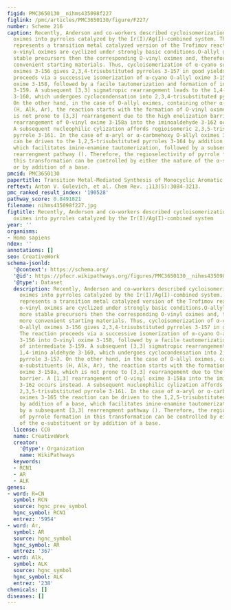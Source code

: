 ```yaml
---
figid: PMC3650130__nihms435098f227
figlink: /pmc/articles/PMC3650130/figure/F227/
number: Scheme 216
caption: Recently, Anderson and co-workers described cycloisomerization of O-allyl
  oximes into pyrroles catalyzed by the Ir(I)/Ag(I)-combined system. This reaction
  represents a transition metal catalyzed version of the Trofimov reaction, where
  o-vinyl oximes are cyclized under strongly basic conditions.O-allyl oximes are more
  stable precursors then the corresponding O-vinyl oximes and, therefore, are more
  convenient starting materials. Thus, cycloisomerization of α-cyano substituted O-allyl
  oximes 3-156 gives 2,3,4-trisubstituted pyrroles 3-157 in good yields. The reaction
  proceeds via a successive isomerization of α-cyano O-allyl oxime 3-156 into O-vinyl
  oxime 3-158, followed by a facile tautomerization and formation of intermediate
  3-159. A subsequent [3,3] sigmatropic rearrangement leads to the 1,4-imino aldehyde
  3-160, which undergoes cyclocondensation into 2,3,4-trisubstituted pyrrole 3-157.
  On the other hand, in the case of O-allyl oximes, containing other α-substituents
  (H, Alk, Ar), the reaction starts with the formation of O-vinyl oxime 3-158a, which
  is not prone to [3,3] rearrangement due to the high enolization barrier. A [1,3]
  rearrangement of O-vinyl oxime 3-158a into the iminoaldehyde 3-162 occurs instead.
  A subsequent nucleophilic cylization affords regioisomeric 2,3,5-trisubstituted
  pyrrole 3-161. In the case of α-aryl or α-carbmehoxy O-allyl oximes 3-165 the reaction
  can be driven to the 1,2,5-trisubstituted pyrroles 3-164 by addition of a base,
  which facilitates imine-enamine tautomerization, followed by a subsequent [3,3]
  rearrengment pathway (). Therefore, the regioselectivity of pyrrole formation in
  this transformation can be controlled by either the nature of the α-substituent
  or by addition of a base.
pmcid: PMC3650130
papertitle: Transition Metal-Mediated Synthesis of Monocyclic Aromatic Heterocycles.
reftext: Anton V. Gulevich, et al. Chem Rev. ;113(5):3084-3213.
pmc_ranked_result_index: '190528'
pathway_score: 0.8491821
filename: nihms435098f227.jpg
figtitle: Recently, Anderson and co-workers described cycloisomerization of O-allyl
  oximes into pyrroles catalyzed by the Ir(I)/Ag(I)-combined system
year: ''
organisms:
- Homo sapiens
ndex: ''
annotations: []
seo: CreativeWork
schema-jsonld:
  '@context': https://schema.org/
  '@id': https://pfocr.wikipathways.org/figures/PMC3650130__nihms435098f227.html
  '@type': Dataset
  description: Recently, Anderson and co-workers described cycloisomerization of O-allyl
    oximes into pyrroles catalyzed by the Ir(I)/Ag(I)-combined system. This reaction
    represents a transition metal catalyzed version of the Trofimov reaction, where
    o-vinyl oximes are cyclized under strongly basic conditions.O-allyl oximes are
    more stable precursors then the corresponding O-vinyl oximes and, therefore, are
    more convenient starting materials. Thus, cycloisomerization of α-cyano substituted
    O-allyl oximes 3-156 gives 2,3,4-trisubstituted pyrroles 3-157 in good yields.
    The reaction proceeds via a successive isomerization of α-cyano O-allyl oxime
    3-156 into O-vinyl oxime 3-158, followed by a facile tautomerization and formation
    of intermediate 3-159. A subsequent [3,3] sigmatropic rearrangement leads to the
    1,4-imino aldehyde 3-160, which undergoes cyclocondensation into 2,3,4-trisubstituted
    pyrrole 3-157. On the other hand, in the case of O-allyl oximes, containing other
    α-substituents (H, Alk, Ar), the reaction starts with the formation of O-vinyl
    oxime 3-158a, which is not prone to [3,3] rearrangement due to the high enolization
    barrier. A [1,3] rearrangement of O-vinyl oxime 3-158a into the iminoaldehyde
    3-162 occurs instead. A subsequent nucleophilic cylization affords regioisomeric
    2,3,5-trisubstituted pyrrole 3-161. In the case of α-aryl or α-carbmehoxy O-allyl
    oximes 3-165 the reaction can be driven to the 1,2,5-trisubstituted pyrroles 3-164
    by addition of a base, which facilitates imine-enamine tautomerization, followed
    by a subsequent [3,3] rearrengment pathway (). Therefore, the regioselectivity
    of pyrrole formation in this transformation can be controlled by either the nature
    of the α-substituent or by addition of a base.
  license: CC0
  name: CreativeWork
  creator:
    '@type': Organization
    name: WikiPathways
  keywords:
  - RCN1
  - AR
  - ALK
genes:
- word: R=CN
  symbol: RCN
  source: hgnc_prev_symbol
  hgnc_symbol: RCN1
  entrez: '5954'
- word: Ar,
  symbol: AR
  source: hgnc_symbol
  hgnc_symbol: AR
  entrez: '367'
- word: Alk,
  symbol: ALK
  source: hgnc_symbol
  hgnc_symbol: ALK
  entrez: '238'
chemicals: []
diseases: []
---
```

